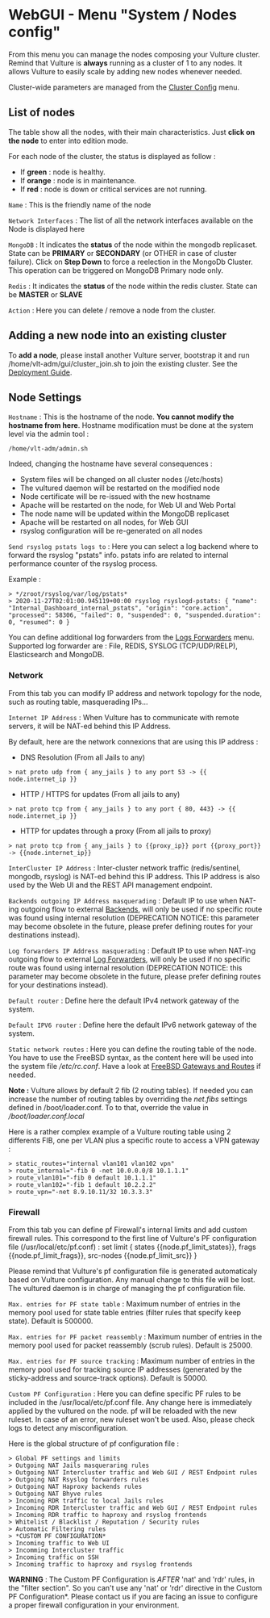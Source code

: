 # WebGUI - Menu "System / Nodes config"

From this menu you can manage the nodes composing your Vulture cluster. Remind that Vulture is **always** running as a cluster of 1 to any nodes. It allows Vulture to easily scale by adding new nodes whenever needed.

Cluster-wide parameters are managed from the [Cluster Config](cluster.md) menu.

## List of nodes

The table show all the nodes, with their main characteristics. Just **click on the node** to enter into edition mode.

For each node of the cluster, the status is displayed as follow :
 - If **green** : node is healthy.
 - If **orange** : node is in maintenance.
 - If **red** : node is down or critical services are not running.

`Name` : This is the friendly name of the node

`Network Interfaces` : The list of all the network interfaces available on the Node is displayed here

`MongoDB` : It indicates the **status** of the node within the mongodb replicaset. State can be **PRIMARY** or **SECONDARY** (or OTHER in case of cluster failure). Click on **Step Down** to force a reelection in the MongoDb Cluster. This operation can be triggered on MongoDB Primary node only.

`Redis` : It indicates the **status** of the node within the redis cluster. State can be **MASTER** or **SLAVE**

`Action` : Here you can delete / remove a node from the cluster.

## Adding a new node into an existing cluster

To **add a node**, please install another Vulture server, bootstrap it and run /home/vlt-adm/gui/cluster_join.sh to join the existing cluster. See the [Deployment Guide](../overview/deploy.md).


## Node Settings

`Hostname` : This is the hostname of the node. **You cannot modify the hostname from here**. Hostname modification must be done at the system level via the admin tool :
```
/home/vlt-adm/admin.sh
```

Indeed, changing the hostname have several consequences :

- System files will be changed on all cluster nodes (/etc/hosts)
- The vultured daemon will be restarted on the modified node
- Node certificate will be re-issued with the new hostname
- Apache will be restarted on the node, for Web UI and Web Portal
- The node name will be updated within the MongoDB replicaset
- Apache will be restarted on all nodes, for Web GUI
- rsyslog configuration will be re-generated on all nodes


`Send rsyslog pstats logs to` : Here you can select a log backend where to forward the rsyslog "pstats" info. pstats info are related to internal performance counter of the rsyslog process.

Example :
```
> */zroot/rsyslog/var/log/pstats*
> 2020-11-27T02:01:00.945119+00:00 rsyslog rsyslogd-pstats: { "name": "Internal_Dashboard_internal_pstats", "origin": "core.action", "processed": 58306, "failed": 0, "suspended": 0, "suspended.duration": 0, "resumed": 0 }
```

You can define additional log forwarders from the [Logs Forwarders](../applications/logs_forwarder.md) menu.
Supported log forwarder are : File, REDIS, SYSLOG (TCP/UDP/RELP), Elasticsearch and MongoDB.

### Network

From this tab you can modify IP address and network topology for the node, such as routing table, masquerading IPs...

`Internet IP Address` : When Vulture has to communicate with remote servers, it will be NAT-ed behind this IP Address.

By default, here are the network connexions that are using this IP address :

- DNS Resolution (From all Jails to any)
```
> nat proto udp from { any_jails } to any port 53 -> {{ node.internet_ip }}
```
- HTTP / HTTPS for updates (From all jails to any)
```
> nat proto tcp from { any_jails } to any port { 80, 443} -> {{ node.internet_ip }}
```
- HTTP for updates through a proxy (From all jails to proxy)
```
> nat proto tcp from { any_jails } to {{proxy_ip}} port {{proxy_port}} -> {{node.internet_ip}}
```

`InterCluster IP Address` : Inter-cluster network traffic (redis/sentinel, mongodb, rsyslog) is NAT-ed behind this IP address. This IP address is also used by the Web UI and the REST API management endpoint.

`Backends outgoing IP Address masquerading` : Default IP to use when NAT-ing outgoing flow to external [Backends](../../applications/backend), will only be used if no specific route was found using internal resolution (DEPRECATION NOTICE: this parameter may become obsolete in the future, please prefer defining routes for your destinations instead).

`Log forwarders IP Address masquerading` : Default IP to use when NAT-ing outgoing flow to external [Log Forwarders](../../applications/logs_forwarder), will only be used if no specific route was found using internal resolution (DEPRECATION NOTICE: this parameter may become obsolete in the future, please prefer defining routes for your destinations instead).

`Default router` : Define here the default IPv4 network gateway of the system.

`Default IPV6 router` : Define here the default IPv6 network gateway of the system.

`Static network routes` : Here you can define the routing table of the node. You have to use the FreeBSD syntax, as the content here will be used into the system file */etc/rc.conf*. Have a look at [FreeBSD Gateways and Routes](https://www.freebsd.org/doc/handbook/network-routing.html) if needed.

**Note :** Vulture allows by default 2 fib (2 routing tables). If needed you can increase the number of routing tables by overriding the *net.fibs* settings defined in /boot/loader.conf. To to that, override the value in */boot/loader.conf.local*

Here is a rather complex example of a Vulture routing table using 2 differents FIB, one per VLAN plus a specific route to access a VPN gateway :

```
> static_routes="internal vlan101 vlan102 vpn"
> route_internal="-fib 0 -net 10.0.0.0/8 10.1.1.1"
> route_vlan101="-fib 0 default 10.1.1.1"
> route_vlan102="-fib 1 default 10.2.2.2"
> route_vpn="-net 8.9.10.11/32 10.3.3.3"
```

### Firewall

From this tab you can define pf Firewall's internal limits and add custom firewall rules.
This correspond to the first line of Vulture's PF configuration file (/usr/local/etc/pf.conf) :
set limit { states {{node.pf_limit_states}}, frags {{node.pf_limit_frags}}, src-nodes {{node.pf_limit_src}} }

Please remind that Vulture's pf configuration file is generated automaticaly based on Vulture configuration. Any manual change to this file will be lost. The vultured daemon is in charge of managing the pf configuration file.

`Max. entries for PF state table` : Maximum number of entries in the memory pool used for state table entries (filter rules that specify keep state). Default is 500000.

`Max. entries for PF packet reassembly` : Maximum number of entries in the memory pool used for packet reassembly (scrub rules). Default is 25000.

`Max. entries for PF source tracking` : Maximum number of entries in the memory pool used for tracking source IP addresses (generated by the sticky-address and source-track options). Default is 50000.

`Custom PF Configuration` : Here you can define specific PF rules to be included in the /usr/local/etc/pf.conf file. Any change here is immediately applied by the vultured on the node. pf will be reloaded with the new ruleset. In case of an error, new ruleset won't be used. Also, please check logs to detect any misconfiguration.

Here is the global structure of pf configuration file :
```
> Global PF settings and limits
> Outgoing NAT Jails masqueraring rules
> Outgoing NAT Intercluster traffic and Web GUI / REST Endpoint rules
> Outgoing NAT Rsyslog forwarders rules
> Outgoing NAT Haproxy backends rules
> Outgoing NAT Bhyve rules
> Incoming RDR traffic to local Jails rules
> Incoming RDR Intercluster traffic and Web GUI / REST Endpoint rules
> Incoming RDR traffic to haproxy and rsyslog frontends
> Whitelist / Blacklist / Reputation / Security rules
> Automatic Filtering rules
> *CUSTOM PF CONFIGURATION*
> Incoming traffic to Web UI
> Incomming Intercluster traffic
> Incoming traffic on SSH
> Incoming traffic to haproxy and rsyslog frontends
```

**WARNING** : The Custom PF Configuration is *AFTER* 'nat' and 'rdr' rules, in the "filter section". So you can't use any 'nat' or 'rdr' directive in the Custom PF Configuration*. Please contact us if you are facing an issue to configure a proper firewall configuration in your environment.
